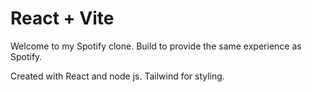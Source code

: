# React + Vite

Welcome to my Spotify clone. Build to provide the same experience as Spotify.

Created with React and node js. Tailwind for styling.
